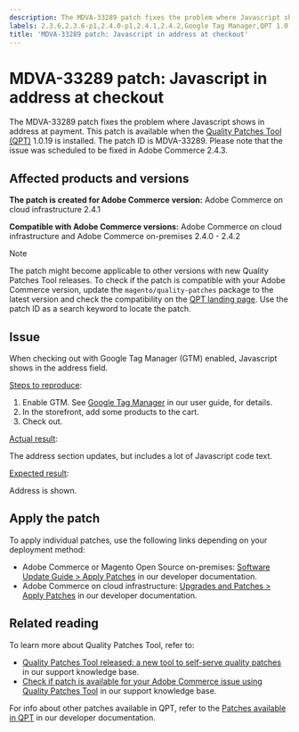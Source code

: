 ```yaml
---
description: The MDVA-33289 patch fixes the problem where Javascript shows in address at payment. This patch is available when the [Quality Patches Tool (QPT)](https://support.magento.com/hc/en-us/articles/360047139492) 1.0.19 is installed. The patch ID is MDVA-33289. Please note that the issue was scheduled to be fixed in Adobe Commerce 2.4.3.
labels: 2.3.6,2.3.6-p1,2.4.0-p1,2.4.1,2.4.2,Google Tag Manager,QPT 1.0.19,Magento Commerce,Magento Commerce Cloud,Quality Patches Tool,address,checkout,error,javascript,support tools,Adobe Commerce,cloud infrastructure,on-premises,quality patches for Adobe Commerce,Magento Open Source
title: 'MDVA-33289 patch: Javascript in address at checkout'
---
```


# MDVA-33289 patch: Javascript in address at checkout

The MDVA-33289 patch fixes the problem where Javascript shows in address at payment. This patch is available when the [Quality Patches Tool (QPT)](https://support.magento.com/hc/en-us/articles/360047139492) 1.0.19 is installed. The patch ID is MDVA-33289. Please note that the issue was scheduled to be fixed in Adobe Commerce 2.4.3.

## Affected products and versions

 **The patch is created for Adobe Commerce version:** Adobe Commerce on cloud infrastructure 2.4.1

 **Compatible with Adobe Commerce versions:** Adobe Commerce on cloud infrastructure and Adobe Commerce on-premises 2.4.0 - 2.4.2

>[!NOTE]
>
>The patch might become applicable to other versions with new Quality Patches Tool releases. To check if the patch is compatible with your Adobe Commerce version, update the `magento/quality-patches` package to the latest version and check the compatibility on the [QPT landing page](https://devdocs.magento.com/quality-patches/tool.html#patch-grid). Use the patch ID as a search keyword to locate the patch.

## Issue

When checking out with Google Tag Manager (GTM) enabled, Javascript shows in the address field.

<u>Steps to reproduce</u>:

1. Enable GTM. See [Google Tag Manager](https://docs.magento.com/user-guide/marketing/google-tag-manager.html) in our user guide, for details.
1. In the storefront, add some products to the cart.
1. Check out.

<u>Actual result</u>:

The address section updates, but includes a lot of Javascript code text.

<u>Expected result</u>:

Address is shown.

## Apply the patch

To apply individual patches, use the following links depending on your deployment method:

* Adobe Commerce or Magento Open Source on-premises: [Software Update Guide > Apply Patches](https://devdocs.magento.com/guides/v2.4/comp-mgr/patching/mqp.html) in our developer documentation.
* Adobe Commerce on cloud infrastructure: [Upgrades and Patches > Apply Patches](https://devdocs.magento.com/cloud/project/project-patch.html) in our developer documentation.

## Related reading

To learn more about Quality Patches Tool, refer to:

* [Quality Patches Tool released: a new tool to self-serve quality patches](https://support.magento.com/hc/en-us/articles/360047139492) in our support knowledge base.
* [Check if patch is available for your Adobe Commerce issue using Quality Patches Tool](https://support.magento.com/hc/en-us/articles/360047125252) in our support knowledge base.

For info about other patches available in QPT, refer to the [Patches available in QPT](https://devdocs.magento.com/quality-patches/tool.html#patch-grid) in our developer documentation.